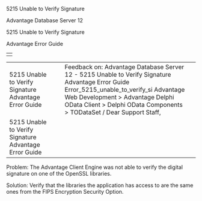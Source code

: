5215 Unable to Verify Signature




Advantage Database Server 12  

5215 Unable to Verify Signature

Advantage Error Guide

|  |
| --- |
|  |

|  |  |  |  |  |
| --- | --- | --- | --- | --- |
| 5215 Unable to Verify Signature  Advantage Error Guide |  |  | Feedback on: Advantage Database Server 12 - 5215 Unable to Verify Signature Advantage Error Guide Error\_5215\_unable\_to\_verify\_si Advantage Web Development > Advantage Delphi OData Client > Delphi OData Components > TODataSet / Dear Support Staff, |  |
| 5215 Unable to Verify Signature  Advantage Error Guide |  |  |  |  |

Problem: The Advantage Client Engine was not able to verify the digital signature on one of the OpenSSL libraries.

Solution: Verify that the libraries the application has access to are the same ones from the FIPS Encryption Security Option.